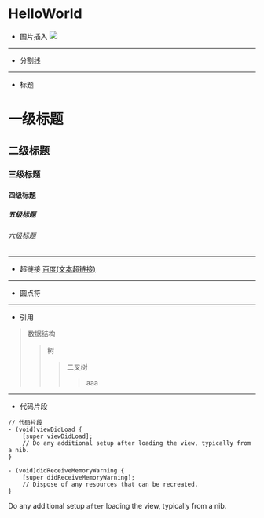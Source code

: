 # HelloWorld

* 图片插入
![](https://camo.githubusercontent.com/1560be050811ab73457e90aee62cd1cd257c7fb9/68747470733a2f2f7261772e6769746875622e636f6d2f41464e6574776f726b696e672f41464e6574776f726b696e672f6173736574732f61666e6574776f726b696e672d6c6f676f2e706e67)
---

* 分割线
---

* 标题
# 一级标题
## 二级标题
### 三级标题
#### 四级标题
##### 五级标题
###### 六级标题
---

* 超链接
        [百度(文本超链接)](http://www.baidu.com "悬停显示")
---

* 圆点符
---

* 引用

> 数据结构
>> 树
>>> 二叉树
>>>> aaa

---

* 代码片段
```objc
// 代码片段
- (void)viewDidLoad {
    [super viewDidLoad];
    // Do any additional setup after loading the view, typically from a nib.
}

- (void)didReceiveMemoryWarning {
    [super didReceiveMemoryWarning];
    // Dispose of any resources that can be recreated.
}
```


Do any additional setup `after` loading the view, typically from a nib.

